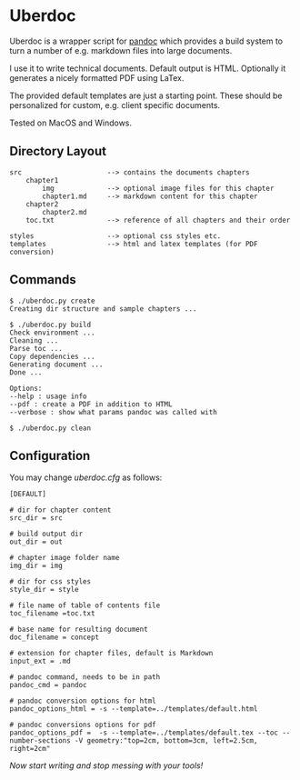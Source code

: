 # Uberdoc

Uberdoc is a wrapper script for [pandoc](http://johnmacfarlane.net/pandoc/) which provides a build system to turn a number of e.g. markdown files into large documents.

I use it to write technical documents. Default output is HTML. Optionally it generates a nicely formatted PDF using LaTex.

The provided default templates are just a starting point. These should be personalized for custom, e.g. client specific documents.

Tested on MacOS and Windows.

## Directory Layout

    src                     --> contains the documents chapters
        chapter1
            img             --> optional image files for this chapter
            chapter1.md     --> markdown content for this chapter
        chapter2
            chapter2.md
        toc.txt             --> reference of all chapters and their order

    styles                  --> optional css styles etc.
    templates               --> html and latex templates (for PDF conversion)

## Commands

    $ ./uberdoc.py create
    Creating dir structure and sample chapters ...

    $ ./uberdoc.py build
    Check environment ...
    Cleaning ...
    Parse toc ...
    Copy dependencies ...
    Generating document ...
    Done ...

    Options:
    --help : usage info
    --pdf : create a PDF in addition to HTML
    --verbose : show what params pandoc was called with
    
    $ ./uberdoc.py clean

## Configuration

You may change *uberdoc.cfg* as follows:

    [DEFAULT]

    # dir for chapter content
    src_dir = src 

    # build output dir
    out_dir = out

    # chapter image folder name
    img_dir = img

    # dir for css styles
    style_dir = style

    # file name of table of contents file
    toc_filename =toc.txt

    # base name for resulting document
    doc_filename = concept

    # extension for chapter files, default is Markdown
    input_ext = .md

    # pandoc command, needs to be in path
    pandoc_cmd = pandoc

    # pandoc conversion options for html
    pandoc_options_html = -s --template=../templates/default.html

    # pandoc conversions options for pdf
    pandoc_options_pdf =  -s --template=../templates/default.tex --toc --number-sections -V geometry:"top=2cm, bottom=3cm, left=2.5cm, right=2cm"

*Now start writing and stop messing with your tools!*
